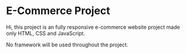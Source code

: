 # E-Commerce Project



Hi, this project is an fully responsive e-commerce website project made only HTML, CSS and JavaScript.


No framework will be used throughout the project.


